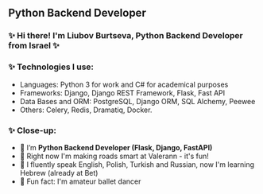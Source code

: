 ##  Python Backend Developer

### ✨ Hi there! I'm Liubov Burtseva, Python Backend Developer from Israel ✨ 

### ✨ Technologies I use: 
- Languages: Python 3 for work and C# for academical purposes
- Frameworks: Django, Django REST Framework, Flask, Fast API
- Data Bases and ORM: PostgreSQL, Django ORM, SQL Alchemy, Peewee
- Others: Celery, Redis, Dramatiq, Docker.

### ✨ Close-up:

- 🌱 I’m **Python Backend Developer (Flask, Django, FastAPI)**
- 🌱 Right now I'm making roads smart at Valerann - it's fun!
- 🌱 I fluently speak English, Polish, Turkish and Russian, now I'm learning Hebrew (already at Bet)
- 🌱 Fun fact: I'm amateur ballet dancer
